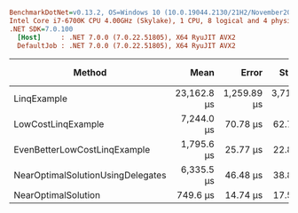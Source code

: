 ``` ini

BenchmarkDotNet=v0.13.2, OS=Windows 10 (10.0.19044.2130/21H2/November2021Update)
Intel Core i7-6700K CPU 4.00GHz (Skylake), 1 CPU, 8 logical and 4 physical cores
.NET SDK=7.0.100
  [Host]     : .NET 7.0.0 (7.0.22.51805), X64 RyuJIT AVX2
  DefaultJob : .NET 7.0.0 (7.0.22.51805), X64 RyuJIT AVX2


```
|                            Method |        Mean |       Error |      StdDev | Ratio | RatioSD |    Gen0 | Allocated | Alloc Ratio |
|---------------------------------- |------------:|------------:|------------:|------:|--------:|--------:|----------:|------------:|
|                       LinqExample | 23,162.8 μs | 1,259.89 μs | 3,714.82 μs | 34.54 |    4.12 | 93.7500 |  480015 B |          NA |
|                LowCostLinqExample |  7,244.0 μs |    70.78 μs |    62.74 μs |  9.61 |    0.25 |       - |       4 B |          NA |
|      EvenBetterLowCostLinqExample |  1,795.6 μs |    25.77 μs |    22.84 μs |  2.38 |    0.07 |       - |       1 B |          NA |
| NearOptimalSolutionUsingDelegates |  6,335.5 μs |    46.48 μs |    38.81 μs |  8.39 |    0.21 |       - |       4 B |          NA |
|               NearOptimalSolution |    749.6 μs |    14.74 μs |    17.55 μs |  1.00 |    0.00 |       - |         - |          NA |
